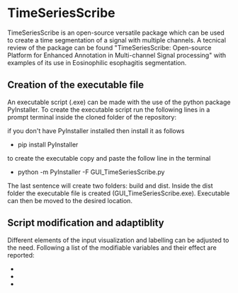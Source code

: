 # TimeSeriesScribe

TimeSeriesScribe is an open-source versatile package which can be used to create a time segmentation of a signal with multiple channels. A tecnical review of the package can be found "TimeSeriesScribe: Open-source Platform for Enhanced
Annotation in Multi-channel Signal processing" with examples of its use in Eosinophilic esophagitis segmentation. 

## Creation of the executable file

An executable script (.exe) can be made with the use of the python package PyInstaller. To create the executable script run the following lines in a prompt terminal inside the cloned folder of the repository:

if you don't have PyInstaller installed then install it as follows
- pip install PyInstaller 

to create the executable copy and paste the follow line in the terminal
- python -m PyInstaller -F GUI_TimeSeriesScribe.py

The last sentence will create two folders: build and dist. Inside the dist folder the executable file is created (GUI_TimeSeriesScribe.exe). Executable can then be moved to the desired location. 

## Script modification and adaptiblity

Different elements of the input visualization and labelling can be adjusted to the need. Following a list of the modifiable variables and their effect are reported:

-
-
-







